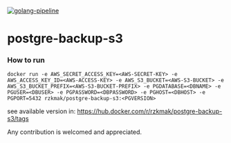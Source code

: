 [![golang-pipeline](https://github.com/rzkmak/postgre-backup-s3/actions/workflows/release.yml/badge.svg)](https://github.com/rzkmak/postgre-backup-s3/actions/workflows/release.yml)

# postgre-backup-s3

### How to run

```
docker run -e AWS_SECRET_ACCESS_KEY=<AWS-SECRET-KEY> -e AWS_ACCESS_KEY_ID=<AWS-ACCESS-KEY> -e AWS_S3_BUCKET=<AWS-S3-BUCKET> -e AWS_S3_BUCKET_PREFIX=<AWS-S3-BUCKET-PREFIX> -e PGDATABASE=<DBNAME> -e PGUSER=<DBUSER> -e PGPASSWORD=<DBPASSWORD> -e PGHOST=<DBHOST> -e PGPORT=5432 rzkmak/postgre-backup-s3:<PGVERSION>
```

see available version in: https://hub.docker.com/r/rzkmak/postgre-backup-s3/tags

Any contribution is welcomed and appreciated.